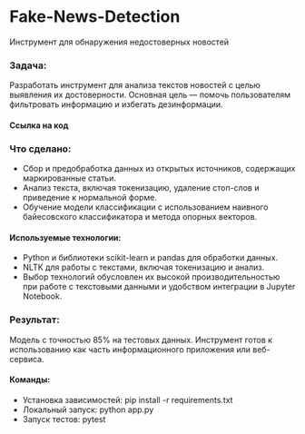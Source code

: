 # Fake-News-Detection
Инструмент для обнаружения недостоверных новостей

### Задача:
Разработать инструмент для анализа текстов новостей с целью выявления их достоверности. Основная цель — помочь пользователям фильтровать информацию и избегать дезинформации.

#### Ссылка на код

### Что сделано:
* Сбор и предобработка данных из открытых источников, содержащих маркированные статьи.
* Анализ текста, включая токенизацию, удаление стоп-слов и приведение к нормальной форме.
* Обучение модели классификации с использованием наивного байесовского классификатора и метода опорных векторов.

#### Используемые технологии:
* Python и библиотеки scikit-learn и pandas для обработки данных.
* NLTK для работы с текстами, включая токенизацию и анализ.
* Выбор технологий обусловлен их высокой производительностью при работе с текстовыми данными и удобством интеграции в Jupyter Notebook.

### Результат:
Модель с точностью 85% на тестовых данных. Инструмент готов к использованию как часть информационного приложения или веб-сервиса.

#### Команды:
* Установка зависимостей: pip install -r requirements.txt
* Локальный запуск: python app.py
* Запуск тестов: pytest




